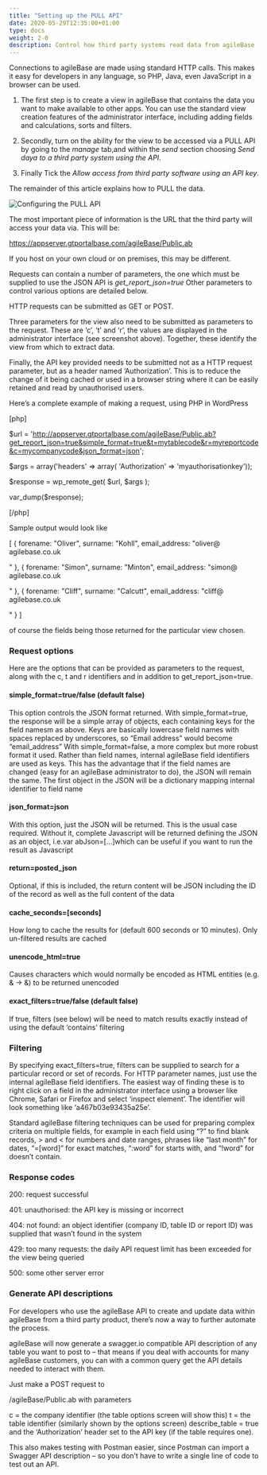 ```yaml
---
title: "Setting up the PULL API"
date: 2020-05-29T12:35:00+01:00
type: docs
weight: 2-0
description: Control how third party systems read data from agileBase
---
```


Connections to agileBase are made using standard HTTP calls. This makes it easy for developers in any language, so PHP, Java, even JavaScript in a browser can be used.

1) The first step is to create a view in agileBase that contains the data you want to make available to other apps. You can use the standard view creation features of the administrator interface, including adding fields and calculations, sorts and filters.

2) Secondly, turn on the ability for the view to be accessed via a PULL API by going to the _manage_ tab,and within the _send_ section choosing _Send daya to a third party system using the API_.

3) Finally Tick the _Allow access from third party software using an API key_. 

The remainder of this article explains how to PULL the data.

![Configuring the PULL API](/workflow-pull.png)

The most important piece of information is the URL that the third party will access your data via. This will be:

https://appserver.gtportalbase.com/agileBase/Public.ab

If you host on your own cloud or on premises, this may be different.

Requests can contain a number of parameters, the one which must be supplied to use the JSON API is _get_report_json=true_ 
Other parameters to control various options are detailed below.

HTTP requests can be submitted as GET or POST.

Three parameters for the view also need to be submitted as parameters to the request. These are ‘c’, ‘t’ and ‘r’, the values are displayed in the administrator interface (see screenshot above). Together, these identify the view from which to extract data.

Finally, the API key provided needs to be submitted not as a HTTP request parameter, but as a header named ‘Authorization’. This is to reduce the change of it being cached or used in a browser string where it can be easily retained and read by unauthorised users.

Here’s a complete example of making a request, using PHP in WordPress

[php]

$url = 'http://appserver.gtportalbase.com/agileBase/Public.ab?get_report_json=true&simple_format=true&t=mytablecode&r=myreportcode&c=mycompanycode&json_format=json';

$args = array('headers' => array( 'Authorization' => 'myauthorisationkey'));

$response = wp_remote_get( $url, $args );

var_dump($response);

[/php]

Sample output would look like

[
  {
    forename: "Oliver",
    surname: "Kohll",
    email_address: "oliver@
agilebase.co.uk

"
  },
  {
    forename: "Simon",
    surname: "Minton",
    email_address: "simon@
agilebase.co.uk

"
  },
  {
    forename: "Cliff",
    surname: "Calcutt",
    email_address: "cliff@
agilebase.co.uk

"
  }
]

of course the fields being those returned for the particular view chosen.

### Request options

Here are the options that can be provided as parameters to the request, along with the c, t and r identifiers and in addition to get_report_json=true.

#### simple_format=true/false (default false)
This option controls the JSON format returned. With simple_format=true, the response will be a simple array of objects, each containing keys for the field namesm as above. Keys are basically lowercase field names with spaces replaced by underscores, so “Email address” would become “email_address”
With simple_format=false, a more complex but more robust format it used. Rather than field names, internal agileBase field identifiers are used as keys. This has the advantage that if the field names are changed (easy for an agileBase administrator to do), the JSON will remain the same. The first object in the JSON will be a dictionary mapping internal identifier to field name

#### json_format=json
With this option, just the JSON will be returned. This is the usual case required. Without it, complete Javascript will be returned defining the JSON as an object, i.e.var abJson=[…]which can be useful if you want to run the result as Javascript

#### return=posted_json
Optional, if this is included, the return content will be JSON including the ID of the record as well as the full content of the data

#### cache_seconds=[seconds]
How long to cache the results for (default 600 seconds or 10 minutes). Only un-filtered results are cached

#### unencode_html=true
Causes characters which would normally be encoded as HTML entities (e.g. & -> &amp;) to be returned unencoded
#### exact_filters=true/false (default false)
If true, filters (see below) will be need to match results exactly instead of using the default ‘contains’ filtering

### Filtering

By specifying exact_filters=true, filters can be supplied to search for a particular record or set of records. For HTTP parameter names, just use the internal agileBase field identifiers. The easiest way of finding these is to right click on a field in the administrator interface using a browser like Chrome, Safari or Firefox and select ‘inspect element’. The identifier will look something like ‘a467b03e93435a25e’.

Standard agileBase filtering techniques can be used for preparing complex criteria on multiple fields, for example in each field using “?” to find blank records, > and < for numbers and date ranges, phrases like “last month” for dates, “=[word]” for exact matches, “:word” for starts with, and “!word” for doesn’t contain.

### Response codes

200: request successful

401: unauthorised: the API key is missing or incorrect

404: not found: an object identifier (company ID, table ID or report ID) was supplied that wasn’t found in the system

429: too many requests: the daily API request limit has been exceeded for the view being queried

500: some other server error

### Generate API descriptions
For developers who use the agileBase API to create and update data within agileBase from a third party product, there’s now a way to further automate the process.

agileBase will now generate a swagger.io compatible API description of any table you want to post to – that means if you deal with accounts for many agileBase customers, you can with a common query get the API details needed to interact with them.

Just make a POST request to

/agileBase/Public.ab with parameters

c = the company identifier (the table options screen will show this)
t = the table identifier (similarly shown by the options screen)
describe_table = true
and the ‘Authorization’ header set to the API key (if the table requires one).

This also makes testing with Postman easier, since Postman can import a Swagger API description – so you don’t have to write a single line of code to test out an API.
